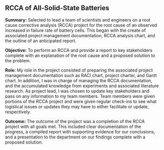 ## RCCA of All-Solid-State Batteries

**Summary:** Selected to lead a team of scientists and engineers on a root cause corrective analysis (RCCA) project for the root cause of an observed increased in failure rate of battery cells. This began with the create of associated project management documentation, RCCA analysis chart, and the outline of an anticipated report.

**Objective:** To perform an RCCA and provide a report to key stakeholders complete with an explanation of the root cause and a proposed solution to the problem.

**Role:** My role in the project consisted of preparing the associated project management documentation such as RACI chart, project charter, and Gantt chart. In addition, I was in charge of managing the RCCA documentation, and the accumulated knowledge from experiments and associated literature research. As project lead, I was chosen to update key stakeholders and pass on any information to my team members. Team members were given portions of the RCCA project and were given regular check-ins to see what logistical issues or updates they may have to either facilitate or update, respectively.

**Outcome:** The outcome of the project was a completion of the RCCA project with all goals met. This included clear documentation of the progress, a compiled report with supporting evidence for our conclusions, and a presentation to the department on our findings complete with a proposed solution.
